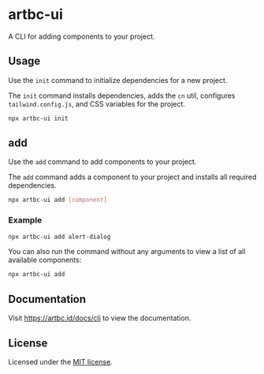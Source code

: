 # artbc-ui

A CLI for adding components to your project.

## Usage

Use the `init` command to initialize dependencies for a new project.

The `init` command installs dependencies, adds the `cn` util, configures `tailwind.config.js`, and CSS variables for the project.

```bash
npx artbc-ui init
```

## add

Use the `add` command to add components to your project.

The `add` command adds a component to your project and installs all required dependencies.

```bash
npx artbc-ui add [component]
```

### Example

```bash
npx artbc-ui add alert-dialog
```

You can also run the command without any arguments to view a list of all available components:

```bash
npx artbc-ui add
```

## Documentation

Visit <https://artbc.id/docs/cli> to view the documentation.

## License

Licensed under the [MIT license](https://github.com/artbycode-id/artbc/blob/main/LICENSE.md).

